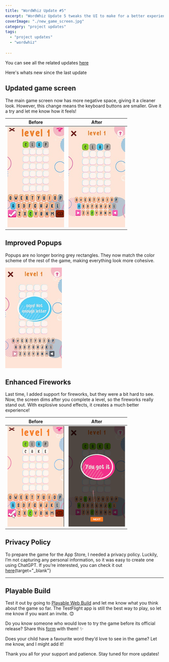 ```yaml
---
title: "WordWhiz Update #5"
excerpt: "WordWhiz Update 5 tweaks the UI to make for a better experience"
coverImage: "./new_game_screen.jpg"
category: "project updates"
tags:
  - "project updates"
  - "wordwhiz"

---
```


You can see all the related updates [here](/tags/wordwhiz)

Here's whats new since the last update

## Updated game screen

The main game screen now has more negative space, giving it a cleaner look. However, this change means the keyboard buttons are smaller. Give it a try and let me know how it feels!

|                  Before                   |                   After                   |
|:-----------------------------------------:|:-----------------------------------------:|
| ![Old Game Screen](./old_game_screen.jpg) | ![New Game Screen](./new_game_screen.jpg) |

## Improved Popups

Popups are no longer boring grey rectangles. They now match the color scheme of the rest of the game, making everything look more cohesive.

![Popups](./popups.jpg)

## Enhanced Fireworks

Last time, I added support for fireworks, but they were a bit hard to see. Now, the screen dims after you complete a level, so the fireworks really stand out. With explosive sound effects, it creates a much better experience!

|                Before                 |                 After                 |
|:-------------------------------------:|:-------------------------------------:|
| ![Old Fireworks](./old_fireworks.gif) | ![New Fireworks](./new_fireworks.gif) |

## Privacy Policy

To prepare the game for the App Store, I needed a privacy policy. Luckily, I’m not capturing any personal information, so it was easy to create one using ChatGPT. If you’re interested, you can check it out [here](/assets/downloads/Privacy_Policy_WordXplore.pdf){target="\_blank"}

---

## Playable Build

Test it out by going to [Playable Web Build](https://golden-pony-d2c3f0.netlify.app/) and let me know what you think about the game so far. The TestFlight app is still the best way to play, so let me know if you want an invite. 😊

Do you know someone who would love to try the game before its official release? Share this [form](https://tally.so/r/wverVQ) with them! ✨

Does your child have a favourite word they’d love to see in the game? Let me know, and I might add it!

Thank you all for your support and patience. Stay tuned for more updates!